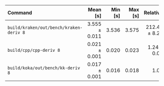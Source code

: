 | Command | Mean [s] | Min [s] | Max [s] | Relative |
|:---|---:|---:|---:|---:|
| `build/kraken/out/bench/kraken-deriv 8` | 3.555 ± 0.011 | 3.536 | 3.575 | 212.40 ± 8.29 |
| `build/cpp/cpp-deriv 8` | 0.021 ± 0.001 | 0.020 | 0.023 | 1.24 ± 0.06 |
| `build/koka/out/bench/kk-deriv 8` | 0.017 ± 0.001 | 0.016 | 0.018 | 1.00 |
